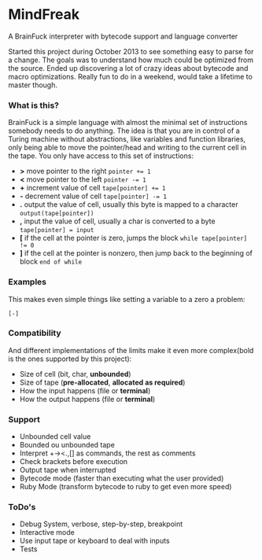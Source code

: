 # MindFreak
A BrainFuck interpreter with bytecode support and language converter

Started this project during October 2013 to see something easy to parse for a change. The goals was to understand how much could be optimized from the source. Ended up discovering a lot of crazy ideas about bytecode and macro optimizations. Really fun to do in a weekend, would take a lifetime to master though.

### What is this?
BrainFuck is a simple language with almost the minimal set of instructions somebody needs to do anything. The idea is that you are in control of a Turing machine without abstractions, like variables and function libraries, only being able to move the pointer/head and writing to the current cell in the tape. You only have access to this set of instructions:
- **>** 	move pointer to the right ```pointer += 1```
- **<** 	move pointer to the left ```pointer -= 1```
- **+** 	increment value of cell ```tape[pointer] += 1```
- **-** 	decrement value of cell ```tape[pointer] -= 1```
- **.** 	output the value of cell, usually this byte is mapped to a character ```output(tape[pointer])```
- **,** 	input the value of cell, usually a char is converted to a byte ```tape[pointer] = input```
- **[** 	if the cell at the pointer is zero, jumps the block ```while tape[pointer] != 0```
- **]** 	if the cell at the pointer is nonzero, then jump back to the beginning of block ```end of while```

### Examples
This makes even simple things like setting a variable to a zero a problem:
```
[-]
```

### Compatibility
And different implementations of the limits make it even more complex(bold is the ones supported by this project):
- Size of cell (bit, char, **unbounded**)
- Size of tape (**pre-allocated**, **allocated as required**)
- How the input happens (file or **terminal**)
- How the output happens (file or **terminal**)

### Support
- Unbounded cell value
- Bounded ou unbounded tape
- Interpret +-><.,[] as commands, the rest as comments
- Check brackets before execution
- Output tape when interrupted
- Bytecode mode (faster than executing what the user provided)
- Ruby Mode (transform bytecode to ruby to get even more speed)

### ToDo's
- Debug System, verbose, step-by-step, breakpoint
- Interactive mode
- Use input tape or keyboard to deal with inputs
- Tests
